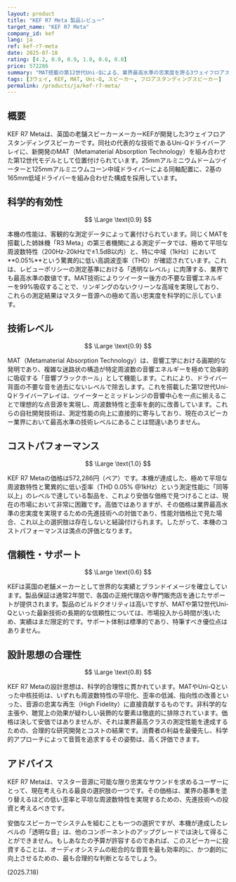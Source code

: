 ```yaml
---
layout: product
title: "KEF R7 Meta 製品レビュー"
target_name: "KEF R7 Meta"
company_id: kef
lang: ja
ref: kef-r7-meta
date: 2025-07-18
rating: [4.2, 0.9, 0.9, 1.0, 0.6, 0.8]
price: 572286
summary: "MAT搭載の第12世代Uni-Qによる、業界最高水準の忠実度を誇る3ウェイフロアスタンディングスピーカー。その価格に見合う、極めて高い測定性能を実現している。"
tags: [3ウェイ, KEF, MAT, Uni-Q, スピーカー, フロアスタンディングスピーカー]
permalink: /products/ja/kef-r7-meta/
---
```

## 概要

KEF R7 Metaは、英国の老舗スピーカーメーカーKEFが開発した3ウェイフロアスタンディングスピーカーです。同社の代表的な技術であるUni-Qドライバーアレイに、新開発のMAT（Metamaterial Absorption Technology）を組み合わせた第12世代モデルとして位置付けられています。25mmアルミニウムドームツイーターと125mmアルミニウムコーン中域ドライバーによる同軸配置に、2基の165mm低域ドライバーを組み合わせた構成を採用しています。

## 科学的有効性

$$ \Large \text{0.9} $$

本機の性能は、客観的な測定データによって裏付けられています。同じくMATを搭載した姉妹機「R3 Meta」の第三者機関による測定データでは、極めて平坦な周波数特性（200Hz-20kHzで±1.5dB以内）と、特に中域（1kHz）において**0.05%**という驚異的に低い高調波歪率（THD）が確認されています。これは、レビューポリシーの測定基準における「透明なレベル」に肉薄する、業界でも最高水準の数値です。MAT技術によりツイーター後方の不要な音響エネルギーを99%吸収することで、リンギングのないクリーンな高域を実現しており、これらの測定結果はマスター音源への極めて高い忠実度を科学的に示しています。

## 技術レベル

$$ \Large \text{0.9} $$

MAT（Metamaterial Absorption Technology）は、音響工学における画期的な発明であり、複雑な迷路状の構造が特定周波数の音響エネルギーを極めて効率的に吸収する「音響ブラックホール」として機能します。これにより、ドライバー背面の不要な音を過去にないレベルで除去します。これを搭載した第12世代Uni-Qドライバーアレイは、ツイーターとミッドレンジの音響中心を一点に揃えることで理想的な点音源を実現し、周波数特性と歪率を劇的に改善しています。これらの自社開発技術は、測定性能の向上に直接的に寄与しており、現在のスピーカー業界において最高水準の技術レベルにあることは間違いありません。

## コストパフォーマンス

$$ \Large \text{1.0} $$

KEF R7 Metaの価格は572,286円（ペア）です。本機が達成した、極めて平坦な周波数特性と驚異的に低い歪率（THD 0.05% @1kHz）という測定性能に「同等以上」のレベルで達している製品を、これより安価な価格で見つけることは、現在の市場において非常に困難です。高価ではありますが、その価格は業界最高水準の忠実度を実現するための先進技術への対価であり、性能対価格比で見た場合、これ以上の選択肢は存在しないと結論付けられます。したがって、本機のコストパフォーマンスは満点の評価となります。

## 信頼性・サポート

$$ \Large \text{0.6} $$

KEFは英国の老舗メーカーとして世界的な実績とブランドイメージを確立しています。製品保証は通常2年間で、各国の正規代理店や専門販売店を通じたサポートが提供されます。製品のビルドクオリティは高いですが、MATや第12世代Uni-Qといった最新技術の長期的な信頼性については、市場投入から時間が浅いため、実績はまだ限定的です。サポート体制は標準的であり、特筆すべき優位点はありません。

## 設計思想の合理性

$$ \Large \text{0.8} $$

KEF R7 Metaの設計思想は、科学的合理性に貫かれています。MATやUni-Qといった中核技術は、いずれも周波数特性の平坦化、歪率の低減、指向性の改善といった、音源の忠実な再生（High Fidelity）に直接貢献するものです。非科学的な主張や、聴覚上の効果が疑わしい装飾的な要素は徹底的に排除されています。価格は決して安価ではありませんが、それは業界最高クラスの測定性能を達成するための、合理的な研究開発とコストの結果です。消費者の利益を最優先し、科学的アプローチによって音質を追求するその姿勢は、高く評価できます。

## アドバイス

KEF R7 Metaは、マスター音源に可能な限り忠実なサウンドを求めるユーザーにとって、現在考えられる最良の選択肢の一つです。その価格は、業界の基準を塗り替えるほどの低い歪率と平坦な周波数特性を実現するための、先進技術への投資と考えるべきです。

安価なスピーカーでシステムを組むことも一つの選択ですが、本機が達成したレベルの「透明な音」は、他のコンポーネントのアップグレードでは決して得ることができません。もしあなたの予算が許容するのであれば、このスピーカーに投資することは、オーディオシステムの総合的な音質を最も効率的に、かつ劇的に向上させるための、最も合理的な判断となるでしょう。

(2025.7.18)
